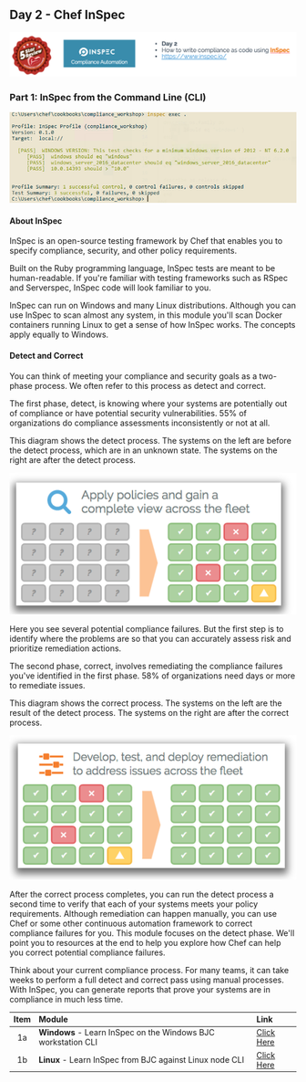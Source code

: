 ## Day 2 - Chef InSpec
![Chef InSpec](/images/ChefInSpec.png)

### Part 1: InSpec from the Command Line (CLI)
![ChefAutomate](/images/3version.png)

#### About InSpec
InSpec is an open-source testing framework by Chef that enables you to specify compliance, security, and other policy requirements.

Built on the Ruby programming language, InSpec tests are meant to be human-readable. If you're familiar with testing frameworks such as RSpec and Serverspec, InSpec code will look familiar to you.

InSpec can run on Windows and many Linux distributions. Although you can use InSpec to scan almost any system, in this module you'll scan Docker containers running Linux to get a sense of how InSpec works. The concepts apply equally to Windows.

#### Detect and Correct
You can think of meeting your compliance and security goals as a two-phase process. We often refer to this process as detect and correct.

The first phase, detect, is knowing where your systems are potentially out of compliance or have potential security vulnerabilities. 55% of organizations do compliance assessments inconsistently or not at all.

This diagram shows the detect process. The systems on the left are before the detect process, which are in an unknown state. The systems on the right are after the detect process.

![DCA](/images/dca1.png)

Here you see several potential compliance failures. But the first step is to identify where the problems are so that you can accurately assess risk and prioritize remediation actions.

The second phase, correct, involves remediating the compliance failures you've identified in the first phase. 58% of organizations need days or more to remediate issues.

This diagram shows the correct process. The systems on the left are the result of the detect process. The systems on the right are after the correct process.

![DCA](/images/dca2.png)

After the correct process completes, you can run the detect process a second time to verify that each of your systems meets your policy requirements. Although remediation can happen manually, you can use Chef or some other continuous automation framework to correct compliance failures for you. This module focuses on the detect phase. We'll point you to resources at the end to help you explore how Chef can help you correct potential compliance failures.

Think about your current compliance process. For many teams, it can take weeks to perform a full detect and correct pass using manual processes. With InSpec, you can generate reports that prove your systems are in compliance in much less time.


| Item | Module  | Link  |
| :---: |:-------------| :-----|
| 1a  | **Windows** - Learn InSpec on the Windows BJC workstation CLI | [Click Here](https://github.com/anthonygrees/compliance-workshop/blob/master/windows_inspec.md) |
| 1b  | **Linux** - Learn InSpec from BJC against Linux node CLI | [Click Here](https://github.com/anthonygrees/compliance-workshop/blob/master/linux_inspec.md) |

